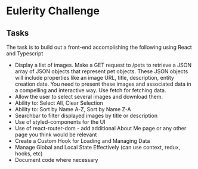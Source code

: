 # Eulerity Challenge

## Tasks

The task is to build out a front-end accomplishing the following using React and Typescript

<ul>

<li>Display a list of images. Make a GET request to /pets to retrieve a JSON array of JSON objects that represent pet objects. These JSON objects will include properties like an image URL, title, description, entity creation date. You need to present these images and associated data in a compelling and interactive way. Use fetch for fetching data.

<li>Allow the user to select several images and download them.

<li>Ability to: Select All, Clear Selection

<li>Ability to: Sort by Name A-Z, Sort by Name Z-A

<li>Searchbar to filter displayed images by title or description

<li>Use of styled-components for the UI

<li>Use of react-router-dom - add additional About Me page or any other page you think would be relevant

<li>Create a Custom Hook for Loading and Managing Data

<li>Manage Global and Local State Effectively (can use context, redux, hooks, etc)

<li>Document code where necessary

</ul>
